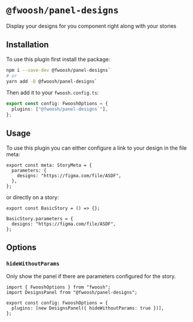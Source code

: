 # `@fwoosh/panel-designs`

Display your designs for you component right along with your stories

## Installation

To use this plugin first install the package:

```sh
npm i --save-dev @fwoosh/panel-designs`
# or
yarn add -D @fwoosh/panel-designs`
```

Then add it to your `fwoosh.config.ts`:

```ts fwoosh.config.ts
export const config: FwooshOptions = {
  plugins: ["@fwoosh/panel-designs`"],
};
```

## Usage

To use this plugin you can either configure a link to your design in the file meta:

```tsx Example.stories.tsx
export const meta: StoryMeta = {
  parameters: {
    designs: "https://figma.com/file/ASDF",
  },
};
```

or directly on a story:

```tsx Example.stories.tsx
export const BasicStory = () => {};

BasicStory.parameters = {
  designs: "https://figma.com/file/ASDF",
};
```

## Options

### `hideWithoutParams`

Only show the panel if there are parameters configured for the story.

```tsx fwoosh.config.ts
import { FwooshOptions } from "fwoosh";
import DesignsPanel from "@fwoosh/panel-designs";

export const config: FwooshOptions = {
  plugins: [new DesignsPanel({ hideWithoutParams: true })],
};
```
